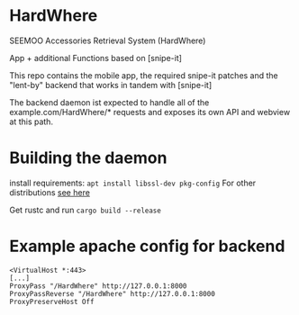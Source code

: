 # HardWhere

SEEMOO Accessories Retrieval System (HardWhere)

App + additional Functions based on [snipe-it]

This repo contains the mobile app, the required snipe-it patches and the "lent-by" backend that works in tandem with [snipe-it]

The backend daemon ist expected to handle all of the example.com/HardWhere/* requests and exposes its own API and webview at this path.

# Building the daemon
install requirements:
`apt install libssl-dev pkg-config`
For other distributions [see here](https://docs.rs/openssl/0.10.35/openssl/#automatic)

Get rustc and run
`cargo build --release`

[#snipe-it]: https://github.com/snipe/snipe-it

# Example apache config for backend

```apache2
<VirtualHost *:443>
[...]
ProxyPass "/HardWhere" http://127.0.0.1:8000
ProxyPassReverse "/HardWhere" http://127.0.0.1:8000
ProxyPreserveHost Off
```